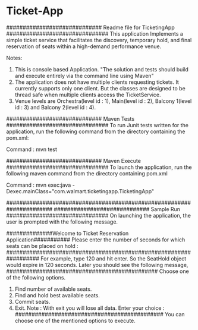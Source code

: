 # Ticket-App
############################# Readme file for TicketingApp ###############################
This application Implements a simple ticket service that facilitates the discovery, temporary hold, and final reservation of seats within a high-demand performance venue.

Notes:
1. This is console based Application. 
"The solution and tests should build and execute entirely via the command line using Maven"
2. The application does not have multiple clients requesting tickets. It currently supports only one client. 
But the classes are designed to be thread safe when multiple clients access the TicketService.
3. Venue levels are Orchestra(level id : 1), Main(level id : 2), Balcony 1(level id : 3) and Balcony 2(level id : 4).  


############################# Maven Tests ###############################
To run Junit tests written for the application, run the following command from the directory containing the pom.xml:

Command : mvn test

############################# Maven Execute ###############################
To launch the application, run the following maven command from the directory containing pom.xml

Command : mvn exec:java -Dexec.mainClass="com.walmart.ticketingapp.TicketingApp"

######################################################################
############################# Sample Run ###############################
On launching the application, the user is prompted with the following message.  

##############Welcome to Ticket Reservation Application###########
Please enter the number of seconds for which seats can be placed on hold :
##################################################################
For example, type 120 and hit enter. So the SeatHold object would expire in 120 seconds. Later you should see the following message,
##############################################
Choose one of the following options.
1. Find number of available seats.
2. Find and hold best available seats.
3. Commit seats.
4. Exit. Note : With exit you will lose all data.
Enter your choice :
#############################################
You can choose one of the mentioned options to execute.




